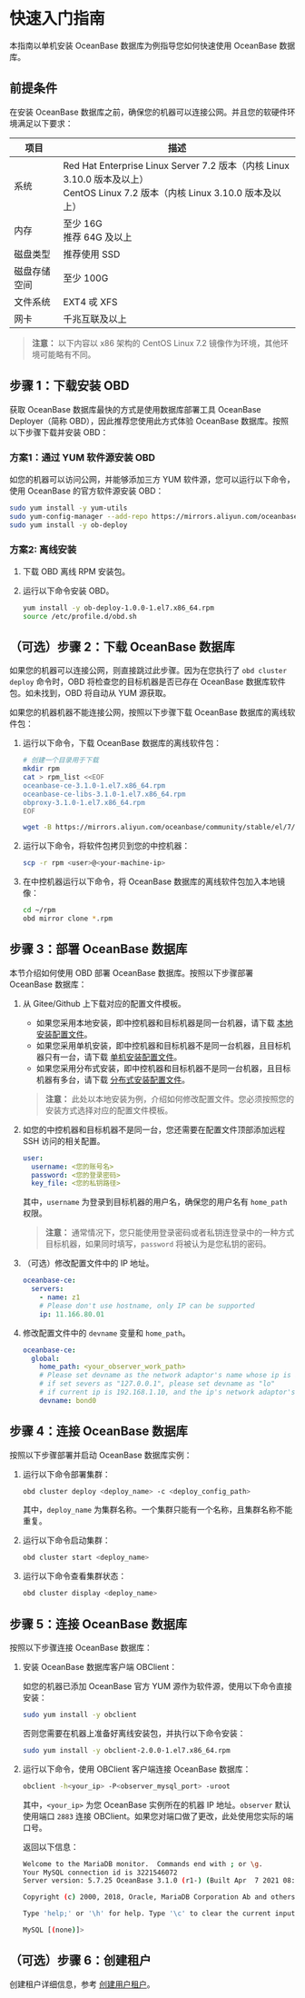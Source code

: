# 快速入门指南

本指南以单机安装 OceanBase 数据库为例指导您如何快速使用 OceanBase 数据库。

## 前提条件

在安装 OceanBase 数据库之前，确保您的机器可以连接公网。并且您的软硬件环境满足以下要求：

| 项目 | 描述 |
| ---- | --- |
| 系统     | Red Hat Enterprise Linux Server 7.2 版本（内核 Linux 3.10.0 版本及以上） <br /> CentOS Linux 7.2 版本（内核 Linux 3.10.0 版本及以上）    |
| 内存     | 至少 16G   <br /> 推荐 64G 及以上|
| 磁盘类型   | 推荐使用 SSD|
| 磁盘存储空间 | 至少 100G|
| 文件系统   | EXT4 戓 XFS|
| 网卡     | 千兆互联及以上|

 >**注意：** 以下内容以 x86 架构的 CentOS Linux 7.2 镜像作为环境，其他环境可能略有不同。

## 步骤 1：下载安装 OBD

获取 OceanBase 数据库最快的方式是使用数据库部署工具 OceanBase Deployer（简称 OBD），因此推荐您使用此方式体验 OceanBase 数据库。按照以下步骤下载并安装 OBD：

### 方案1：通过 YUM 软件源安装 OBD

如您的机器可以访问公网，并能够添加三方 YUM 软件源，您可以运行以下命令，使用 OceanBase 的官方软件源安装 OBD：

   ```bash
   sudo yum install -y yum-utils
   sudo yum-config-manager --add-repo https://mirrors.aliyun.com/oceanbase/OceanBase.repo
   sudo yum install -y ob-deploy
   ```

### 方案2: 离线安装

1. 下载 OBD 离线 RPM 安装包。

2. 运行以下命令安装 OBD。

    ```bash
    yum install -y ob-deploy-1.0.0-1.el7.x86_64.rpm
    source /etc/profile.d/obd.sh
    ```

## （可选）步骤 2：下载 OceanBase 数据库

如果您的机器可以连接公网，则直接跳过此步骤。因为在您执行了 `obd cluster deploy` 命令时，OBD 将检查您的目标机器是否已存在 OceanBase 数据库软件包。如未找到，OBD 将自动从 YUM 源获取。

如果您的机器机器不能连接公网，按照以下步骤下载 OceanBase 数据库的离线软件包：

1. 运行以下命令，下载 OceanBase 数据库的离线软件包：

    ```bash
    # 创建一个目录用于下载
    mkdir rpm
    cat > rpm_list <<EOF
    oceanbase-ce-3.1.0-1.el7.x86_64.rpm
    oceanbase-ce-libs-3.1.0-1.el7.x86_64.rpm
    obproxy-3.1.0-1.el7.x86_64.rpm
    EOF

    wget -B https://mirrors.aliyun.com/oceanbase/community/stable/el/7/x86_64/ -i rpm_list -P rpm
    ```

2. 运行以下命令，将软件包拷贝到您的中控机器：

    ```bash
    scp -r rpm <user>@<your-machine-ip>
    ```

3. 在中控机器运行以下命令，将 OceanBase 数据库的离线软件包加入本地镜像：

    ```bash
    cd ~/rpm
    obd mirror clone *.rpm
    ```

## 步骤 3：部署 OceanBase 数据库

本节介绍如何使用 OBD 部署 OceanBase 数据库。按照以下步骤部署 OceanBase 数据库：

1. 从 Gitee/Github 上下载对应的配置文件模板。

    - 如果您采用本地安装，即中控机器和目标机器是同一台机器，请下载 [本地安装配置文件](https://gitee.com/oceanbase/obdeploy/blob/master/example/mini-local-example.yaml)。
    - 如果您采用单机安装，即中控机器和目标机器不是同一台机器，且目标机器只有一台，请下载 [单机安装配置文件](https://gitee.com/oceanbase/obdeploy/blob/master/example/mini-single-example.yaml)。
    - 如果您采用分布式安装，即中控机器和目标机器不是同一台机器，且目标机器有多台，请下载 [分布式安装配置文件](https://gitee.com/oceanbase/obdeploy/blob/master/example/mini-distributed-example.yaml)。
    > **注意：** 此处以本地安装为例，介绍如何修改配置文件。您必须按照您的安装方式选择对应的配置文件模板。

2. 如您的中控机器和目标机器不是同一台，您还需要在配置文件顶部添加远程 SSH 访问的相关配置。

    ```yaml
    user:
      username: <您的账号名>
      password: <您的登录密码>
      key_file: <您的私钥路径>
    ```

    其中，`username` 为登录到目标机器的用户名，确保您的用户名有 `home_path` 权限。
    > **注意：** 通常情况下，您只能使用登录密码或者私钥连登录中的一种方式目标机器，如果同时填写，`password` 将被认为是您私钥的密码。

3. （可选）修改配置文件中的 IP 地址。

    ```yaml
    oceanbase-ce:
      servers:
        - name: z1
        # Please don't use hostname, only IP can be supported
        ip: 11.166.80.01
    ```

4. 修改配置文件中的 `devname` 变量和 `home_path`。

    ```yaml
    oceanbase-ce:
      global:
        home_path: <your_observer_work_path>
        # Please set devname as the network adaptor's name whose ip is in the setting of severs.
        # if set severs as "127.0.0.1", please set devname as "lo"
        # if current ip is 192.168.1.10, and the ip's network adaptor'sname is "eth0", please use "eth0"
        devname: bond0
    ```

## 步骤 4：连接 OceanBase 数据库

按照以下步骤部署并启动 OceanBase 数据库实例：

1. 运行以下命令部署集群：

    ```bash
    obd cluster deploy <deploy_name> -c <deploy_config_path>
    ```

   其中，`deploy_name` 为集群名称。一个集群只能有一个名称，且集群名称不能重复。

2. 运行以下命令启动集群：

    ```bash
    obd cluster start <deploy_name>
    ```

3. 运行以下命令查看集群状态：

    ```bash
    obd cluster display <deploy_name>
    ```

## 步骤 5：连接 OceanBase 数据库

按照以下步骤连接 OceanBase 数据库：

1. 安装 OceanBase 数据库客户端 OBClient：

    如您的机器已添加 OceanBase 官方 YUM 源作为软件源，使用以下命令直接安装：

    ```bash
    sudo yum install -y obclient
    ```

    否则您需要在机器上准备好离线安装包，并执行以下命令安装：

    ```bash
    sudo yum install -y obclient-2.0.0-1.el7.x86_64.rpm 
    ```

2. 运行以下命令，使用 OBClient 客户端连接 OceanBase 数据库：

    ```bash
    obclient -h<your_ip> -P<observer_mysql_port> -uroot
    ```

    其中，`<your_ip>` 为您 OceanBase 实例所在的机器 IP 地址。`observer` 默认使用端口 `2883` 连接 OBClient。如果您对端口做了更改，此处使用您实际的端口号。

    返回以下信息：

    ```bash
    Welcome to the MariaDB monitor.  Commands end with ; or \g.
    Your MySQL connection id is 3221546072
    Server version: 5.7.25 OceanBase 3.1.0 (r1-) (Built Apr  7 2021 08:14:49)

    Copyright (c) 2000, 2018, Oracle, MariaDB Corporation Ab and others.

    Type 'help;' or '\h' for help. Type '\c' to clear the current input statement.

    MySQL [(none)]>
    ```

## （可选）步骤 6：创建租户

创建租户详细信息，参考 [创建用户租户](https://open.oceanbase.com/docs/community/oceanbase-database/V3.1.0/create-a-user-tenant)。
